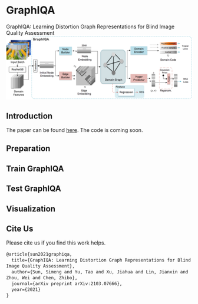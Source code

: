 # GraphIQA
GraphIQA: Learning Distortion Graph Representations for Blind Image Quality Assessment
![image](https://github.com/geekyutao/GraphIQA/blob/main/fig/framework.png)

## Introduction
The paper can be found [here](https://arxiv.org/abs/2103.07666). The code is coming soon.

## Preparation

## Train GraphIQA

## Test GraphIQA

## Visualization

## Cite Us
Please cite us if you find this work helps.

```
@article{sun2021graphiqa,
  title={GraphIQA: Learning Distortion Graph Representations for Blind Image Quality Assessment},
  author={Sun, Simeng and Yu, Tao and Xu, Jiahua and Lin, Jianxin and Zhou, Wei and Chen, Zhibo},
  journal={arXiv preprint arXiv:2103.07666},
  year={2021}
}
```
